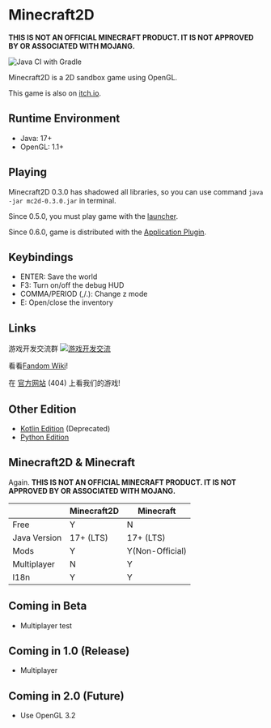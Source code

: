 # Minecraft2D

**THIS IS NOT AN OFFICIAL MINECRAFT PRODUCT. IT IS NOT APPROVED BY OR ASSOCIATED WITH MOJANG.**

![Java CI with Gradle](https://github.com/Over-Run/Minecraft2D/workflows/Java%20CI%20with%20Gradle/badge.svg)

Minecraft2D is a 2D sandbox game using OpenGL.

This game is also on [itch.io](https://squid233.itch.io/minecraft2d).

## Runtime Environment

- Java: 17+
- OpenGL: 1.1+

## Playing

Minecraft2D 0.3.0 has shadowed all libraries, so you can use command `java -jar mc2d-0.3.0.jar` in terminal.

Since 0.5.0, you must play game with the [launcher](https://over-run.github.io/mc2d/launcher/mc2d-launcher-0.1.0.jar).

Since 0.6.0, game is distributed with the [Application Plugin](https://docs.gradle.org/current/userguide/application_plugin.html).

## Keybindings

- ENTER: Save the world
- F3: Turn on/off the debug HUD
- COMMA/PERIOD (,/.): Change z mode
- E: Open/close the inventory

## Links

游戏开发交流群 [![游戏开发交流](https://pub.idqqimg.com/wpa/images/group.png)](https://qm.qq.com/cgi-bin/qm/qr?k=efwa2cjVSs-S_UorWELGd45SPTJBTGV6&jump_from=webapi)

看看[Fandom Wiki](https://minecraft2d.fandom.com/zh/wiki/)!

在 [官方网站](https://over-run.github.io/minecraft2d-wiki/) (404) 上看我们的游戏!

## Other Edition

- [Kotlin Edition](https://github.com/Over-Run/Minecraft2D-Kotlin/) (Deprecated)
- [Python Edition](https://github.com/QWERTY770/Minecraft-2D-Python/)

## Minecraft2D & Minecraft

Again. **THIS IS NOT AN OFFICIAL MINECRAFT PRODUCT. IT IS NOT APPROVED BY OR ASSOCIATED WITH MOJANG.**

|              | Minecraft2D | Minecraft       |
|--------------|-------------|-----------------|
| Free         | Y           | N               |
| Java Version | 17+ (LTS)   | 17+ (LTS)       |
| Mods         | Y           | Y(Non-Official) |
| Multiplayer  | N           | Y               |
| I18n         | Y           | Y               |

## Coming in Beta

- Multiplayer test

## Coming in 1.0 (Release)

- Multiplayer

## Coming in 2.0 (Future)

- Use OpenGL 3.2
